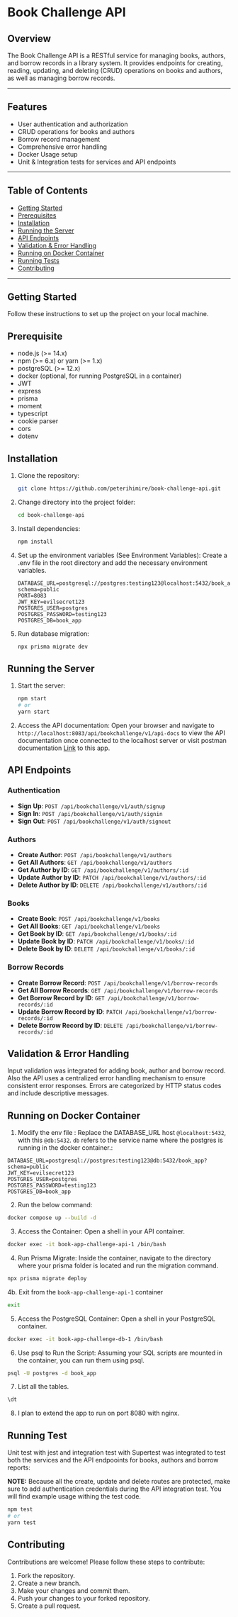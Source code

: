 # Book Challenge API

## Overview

The Book Challenge API is a RESTful service for managing books, authors, and borrow records in a library system. It provides endpoints for creating, reading, updating, and deleting (CRUD) operations on books and authors, as well as managing borrow records.

---

## Features

- User authentication and authorization
- CRUD operations for books and authors
- Borrow record management
- Comprehensive error handling
- Docker Usage setup
- Unit & Integration tests for services and API endpoints

---

## Table of Contents

- [Getting Started](#getting-started)
- [Prerequisites](#prerequisites)
- [Installation](#installation)
- [Running the Server](#running-the-server)
- [API Endpoints](#api-endpoints)
- [Validation & Error Handling](#validation-&-error-handling)
- [Running on Docker Container](#running-on-docker-container)
- [Running Tests](#running-tests)
- [Contributing](#contributing)

---

## Getting Started

Follow these instructions to set up the project on your local machine.

## Prerequisite

- node.js (>= 14.x)
- npm (>= 6.x) or yarn (>= 1.x)
- postgreSQL (>= 12.x)
- docker (optional, for running PostgreSQL in a container)
- JWT
- express
- prisma
- moment
- typescript
- cookie parser
- cors
- dotenv

## Installation

1.  Clone the repository:
    ```sh
    git clone https://github.com/peterihimire/book-challenge-api.git
    ```
2.  Change directory into the project folder:
    ```sh
    cd book-challenge-api
    ```
3.  Install dependencies:
    ```sh
    npm install
    ```
4.  Set up the environment variables (See Environment Variables):
    Create a .env file in the root directory and add the necessary environment variables.
    ```env
    DATABASE_URL=postgresql://postgres:testing123@localhost:5432/book_app?schema=public
    PORT=8083
    JWT_KEY=evilsecret123
    POSTGRES_USER=postgres
    POSTGRES_PASSWORD=testing123
    POSTGRES_DB=book_app
    ```
5.  Run database migration:
    ```sh
    npx prisma migrate dev
    ```

## Running the Server

1.  Start the server:
    ```sh
    npm start
    # or
    yarn start
    ```
2.  Access the API documentation:
    Open your browser and navigate to  `http://localhost:8083/api/bookchallenge/v1/api-docs` to view the API documentation once connected to the localhost server or visit postman documentation [Link](https://documenter.getpostman.com/view/12340633/2sA3duGDGB) to this app.

## API Endpoints

### Authentication

- **Sign Up**: `POST /api/bookchallenge/v1/auth/signup`
- **Sign In**: `POST /api/bookchallenge/v1/auth/signin`
- **Sign Out**: `POST /api/bookchallenge/v1/auth/signout`

### Authors

- **Create Author**: `POST /api/bookchallenge/v1/authors`
- **Get All Authors**: `GET /api/bookchallenge/v1/authors`
- **Get Author by ID**: `GET /api/bookchallenge/v1/authors/:id`
- **Update Author by ID**: `PATCH /api/bookchallenge/v1/authors/:id`
- **Delete Author by ID**: `DELETE /api/bookchallenge/v1/authors/:id`

### Books

- **Create Book**: `POST /api/bookchallenge/v1/books`
- **Get All Books**: `GET /api/bookchallenge/v1/books`
- **Get Book by ID**: `GET /api/bookchallenge/v1/books/:id`
- **Update Book by ID**: `PATCH /api/bookchallenge/v1/books/:id`
- **Delete Book by ID**: `DELETE /api/bookchallenge/v1/books/:id`

### Borrow Records

- **Create Borrow Record**: `POST /api/bookchallenge/v1/borrow-records`
- **Get All Borrow Records**: `GET /api/bookchallenge/v1/borrow-records`
- **Get Borrow Record by ID**: `GET /api/bookchallenge/v1/borrow-records/:id`
- **Update Borrow Record by ID**: `PATCH /api/bookchallenge/v1/borrow-records/:id`
- **Delete Borrow Record by ID**: `DELETE /api/bookchallenge/v1/borrow-records/:id`

## Validation & Error Handling

Input validation was integrated for adding book, author and borrow record. Also the API uses a centralized error handling mechanism to ensure consistent error responses. Errors are categorized by HTTP status codes and include descriptive messages.

## Running on Docker Container

1.  Modify the env file : Replace the DATABASE_URL host `@localhost:5432`, with this `@db:5432`. `db` refers to the service name where the postgres is running in the docker container.:

```env
DATABASE_URL=postgresql://postgres:testing123@db:5432/book_app?schema=public
JWT_KEY=evilsecret123
POSTGRES_USER=postgres
POSTGRES_PASSWORD=testing123
POSTGRES_DB=book_app
```

2. Run the below command:

```sh
docker compose up --build -d
```

3. Access the Container: Open a shell in your API container.

```sh
docker exec -it book-app-challenge-api-1 /bin/bash

```

4. Run Prisma Migrate: Inside the container, navigate to the directory where your prisma folder is located and run the migration command.

```sh
npx prisma migrate deploy

```

4b. Exit from the `book-app-challenge-api-1` container

```sh
exit

```

5. Access the PostgreSQL Container: Open a shell in your PostgreSQL container.

```sh
docker exec -it book-app-challenge-db-1 /bin/bash
```

6. Use psql to Run the Script: Assuming your SQL scripts are mounted in the container, you can run them using psql.

```sh
psql -U postgres -d book_app
```

7. List all the tables.

```sh
\dt
```

8. I plan to extend the app to run on port 8080 with nginx.

## Running Test

Unit test with jest and integration test with Supertest was integrated to test both the services and the API endpooints for books, authors and borrow reports:

**NOTE:** Because all the create, update and delete routes are protected, make sure to add authentication credentials during the API integration test. You will find example usage withing the test code.

```sh
npm test
# or
yarn test
```

## Contributing

Contributions are welcome! Please follow these steps to contribute:

1. Fork the repository.
2. Create a new branch.
3. Make your changes and commit them.
4. Push your changes to your forked repository.
5. Create a pull request.
